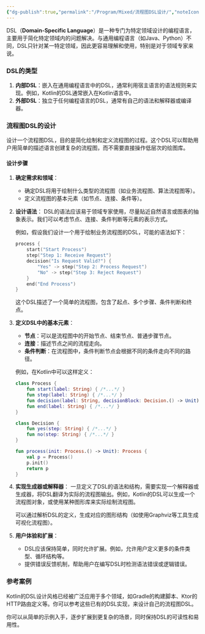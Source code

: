 ```yaml
---
{"dg-publish":true,"permalink":"/Program/Mixed/流程图DSL设计/","noteIcon":"","created":"2024-10-23T11:21:18.581+08:00"}
---
```


DSL（**Domain-Specific Language**）是一种专门为特定领域设计的编程语言，主要用于简化特定领域内的问题解决。与通用编程语言（如Java、Python）不同，DSL只针对某一特定领域，因此更容易理解和使用，特别是对于领域专家来说。

### DSL的类型
1. **内部DSL**：嵌入在通用编程语言中的DSL，通常利用宿主语言的语法规则来实现。例如，Kotlin的DSL通常嵌入在Kotlin语言中。
2. **外部DSL**：独立于任何编程语言的DSL，通常有自己的语法和解释器或编译器。

### 流程图DSL的设计
设计一个流程图DSL，目的是简化绘制和定义流程图的过程。这个DSL可以帮助用户用简单的描述语言创建复杂的流程图，而不需要直接操作低层次的绘图库。

#### 设计步骤

1. **确定需求和领域**：
   - 确定DSL将用于绘制什么类型的流程图（如业务流程图、算法流程图等）。
   - 定义流程图的基本元素（如节点、连接、条件等）。

2. **设计语法**：
   DSL的语法应该易于领域专家使用，尽量贴近自然语言或图表的抽象表示。我们可以考虑节点、连接、条件判断等元素的表示方式。

   例如，假设我们设计一个用于绘制业务流程图的DSL，可能的语法如下：
   
   ```kotlin
   process {
       start("Start Process")
       step("Step 1: Receive Request")
       decision("Is Request Valid?") {
           "Yes" -> step("Step 2: Process Request")
           "No" -> step("Step 3: Reject Request")
       }
       end("End Process")
   }
   ```

   这个DSL描述了一个简单的流程图，包含了起点、多个步骤、条件判断和终点。

3. **定义DSL中的基本元素**：
   - **节点**：可以是流程图中的开始节点、结束节点、普通步骤节点。
   - **连接**：描述节点之间的流程走向。
   - **条件判断**：在流程图中，条件判断节点会根据不同的条件走向不同的路径。

   例如，在Kotlin中可以这样定义：

   ```kotlin
   class Process {
       fun start(label: String) { /*...*/ }
       fun step(label: String) { /*...*/ }
       fun decision(label: String, decisionBlock: Decision.() -> Unit) { /*...*/ }
       fun end(label: String) { /*...*/ }
   }

   class Decision {
       fun yes(step: String) { /*...*/ }
       fun no(step: String) { /*...*/ }
   }

   fun process(init: Process.() -> Unit): Process {
       val p = Process()
       p.init()
       return p
   }
   ```

4. **实现生成器或解释器**：
   一旦定义了DSL的语法和结构，需要实现一个解释器或生成器，将DSL翻译为实际的流程图输出。例如，Kotlin的DSL可以生成一个流程图对象，或使用某种图形库来实际绘制流程图。

   可以通过解析DSL的定义，生成对应的图形结构（如使用Graphviz等工具生成可视化流程图）。

5. **用户体验和扩展**：
   - DSL应该保持简单，同时允许扩展。例如，允许用户定义更多的条件类型、循环结构等。
   - 提供错误反馈机制，帮助用户在编写DSL时检测语法错误或逻辑错误。

### 参考案例
Kotlin的DSL设计风格已经被广泛应用于多个领域，如Gradle的构建脚本、Ktor的HTTP路由定义等。你可以参考这些已有的DSL实现，来设计自己的流程图DSL。

你可以从简单的示例入手，逐步扩展到更复杂的场景，同时保持DSL的可读性和易用性。